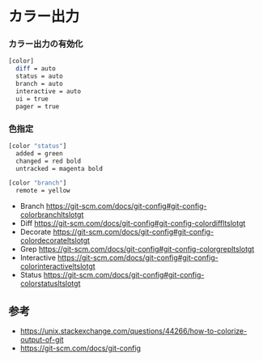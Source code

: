 ﻿# カラー出力

### カラー出力の有効化

```bash
[color]
  diff = auto
  status = auto
  branch = auto
  interactive = auto
  ui = true
  pager = true
```

### 色指定

```bash
[color "status"]
  added = green
  changed = red bold
  untracked = magenta bold

[color "branch"]
  remote = yellow
```

- Branch https://git-scm.com/docs/git-config#git-config-colorbranchltslotgt
- Diff https://git-scm.com/docs/git-config#git-config-colordiffltslotgt
- Decorate https://git-scm.com/docs/git-config#git-config-colordecorateltslotgt
- Grep https://git-scm.com/docs/git-config#git-config-colorgrepltslotgt
- Interactive https://git-scm.com/docs/git-config#git-config-colorinteractiveltslotgt
- Status https://git-scm.com/docs/git-config#git-config-colorstatusltslotgt



## 参考

- https://unix.stackexchange.com/questions/44266/how-to-colorize-output-of-git
- https://git-scm.com/docs/git-config
